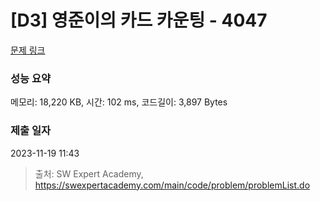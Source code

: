 # [D3] 영준이의 카드 카운팅 - 4047 

[문제 링크](https://swexpertacademy.com/main/code/problem/problemDetail.do?contestProbId=AWIsY84KEPMDFAWN) 

### 성능 요약

메모리: 18,220 KB, 시간: 102 ms, 코드길이: 3,897 Bytes

### 제출 일자

2023-11-19 11:43



> 출처: SW Expert Academy, https://swexpertacademy.com/main/code/problem/problemList.do